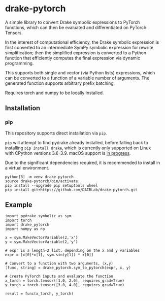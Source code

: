 # drake-pytorch
A simple library to convert Drake symbolic expressions to PyTorch functions,
which can then be evaluated and differentiated on PyTorch Tensors.

In the interest of computational efficiency, the Drake symbolic expression
is first converted to an intermediate SymPy symbolic expression for rewrite
simplification; then the simplified expression is converted to a Python function
that efficiently computes the final expression via dynamic programming.

This supports both single and vector (via Python lists) expressions, which can
be converted to a function of a variable number of arguments. The generated
function supports arbitrary prefix batching.

Requires torch and numpy to be locally installed.

## Installation
### pip
This repository supports direct installation via `pip`.

`pip` will attempt to find pydrake already installed, before falling back to installing `pip install drake`, which is currently only supported on Linux with CPython versions 3.6-3.9. macOS support is [in progress](https://github.com/RobotLocomotion/drake/issues/15958).

Due to the significant dependencies required, it is recommended to install in a virtual environment.

```
python[3] -m venv drake-pytorch
source drake-pytorch/bin/activate
pip install --upgrade pip setuptools wheel
pip install git+https://github.com/DAIRLab/drake-pytorch.git
```

## Example
```
import pydrake.symbolic as sym
import torch
import drake_pytorch
import numpy as np

x = sym.MakeVectorVariable(2,'x')
y = sym.MakeVectorVariable(2,'y')

# expr is a length-2 list, depending on the x and y variables
expr = [x[0]*x[1], sym.sin(y[1]) * x[0]]

# Convert to a function with two arguments, (x,y)
[func, string] = drake_pytorch.sym_to_pytorch(expr, x, y)

# Create PyTorch inputs and evaluate the function
x_torch = torch.tensor([1.0, 2.0], requires_grad=True)
y_torch = torch.tensor([3.0, 4.0], requires_grad=True)

result = func(x_torch, y_torch)
```
